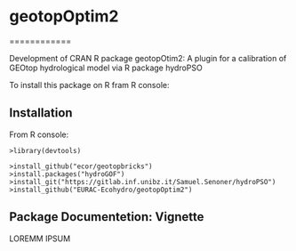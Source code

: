 # geotopOptim2
============

Development of CRAN R package geotopOtim2: A plugin for a calibration of GEOtop hydrological model via R package hydroPSO 

To install this package on R fram R console:

## Installation

From R console:

```
>library(devtools)

>install_github("ecor/geotopbricks")
>install.packages("hydroGOF")
>install_git("https://gitlab.inf.unibz.it/Samuel.Senoner/hydroPSO")
>install_github("EURAC-Ecohydro/geotopOptim2")
```

## Package Documentetion: Vignette

LOREMM IPSUM
